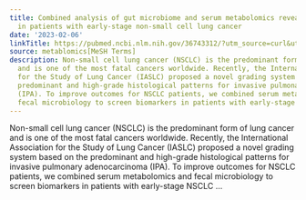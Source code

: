 ```yaml
---
title: Combined analysis of gut microbiome and serum metabolomics reveals novel biomarkers
  in patients with early-stage non-small cell lung cancer
date: '2023-02-06'
linkTitle: https://pubmed.ncbi.nlm.nih.gov/36743312/?utm_source=curl&utm_medium=rss&utm_campaign=pubmed-2&utm_content=1Zkrxt7ktlCbHBXEV3v65xxSnkSWNsJ1A6Fq3gBniKhGfIUslK&fc=20210907212339&ff=20230207200924&v=2.17.9.post6+86293ac
source: metablomics[MeSH Terms]
description: Non-small cell lung cancer (NSCLC) is the predominant form of lung cancer
  and is one of the most fatal cancers worldwide. Recently, the International Association
  for the Study of Lung Cancer (IASLC) proposed a novel grading system based on the
  predominant and high-grade histological patterns for invasive pulmonary adenocarcinoma
  (IPA). To improve outcomes for NSCLC patients, we combined serum metabolomics and
  fecal microbiology to screen biomarkers in patients with early-stage NSCLC ...
---
```

Non-small cell lung cancer (NSCLC) is the predominant form of lung cancer and is one of the most fatal cancers worldwide. Recently, the International Association for the Study of Lung Cancer (IASLC) proposed a novel grading system based on the predominant and high-grade histological patterns for invasive pulmonary adenocarcinoma (IPA). To improve outcomes for NSCLC patients, we combined serum metabolomics and fecal microbiology to screen biomarkers in patients with early-stage NSCLC ...